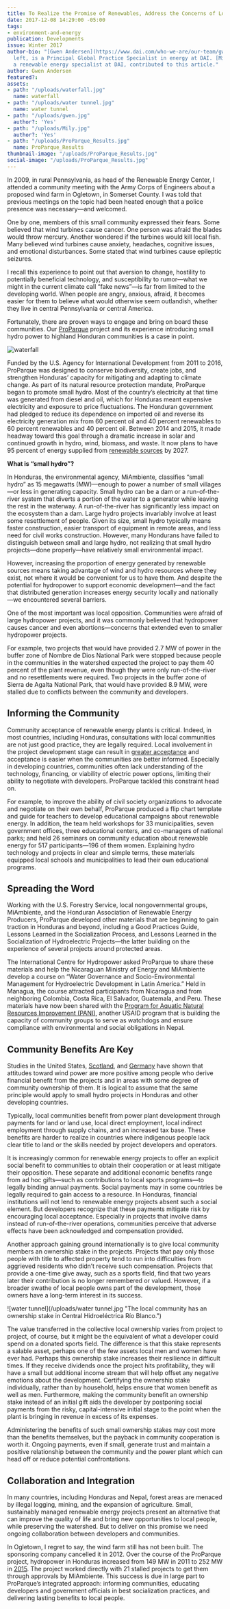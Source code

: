 ```yaml
---
title: To Realize the Promise of Renewables, Address the Concerns of Local People
date: 2017-12-08 14:29:00 -05:00
tags:
- environment-and-energy
publication: Developments
issue: Winter 2017
author-bio: "[Gwen Andersen](https://www.dai.com/who-we-are/our-team/gwen-andersen),
  left, is a Principal Global Practice Specialist in energy at DAI. [Mily Cortés-Posas](https://www.dai.com/who-we-are/our-team/mily-cortes-posas),
  a renewable energy specialist at DAI, contributed to this article."
author: Gwen Andersen
featured?: 
assets:
- path: "/uploads/waterfall.jpg"
  name: waterfall
- path: "/uploads/water tunnel.jpg"
  name: water tunnel
- path: "/uploads/gwen.jpg"
  author?: 'Yes'
- path: "/uploads/Mily.jpg"
  author?: 'Yes'
- path: "/uploads/ProParque_Results.jpg"
  name: ProParque_Results
thumbnail-image: "/uploads/ProParque_Results.jpg"
social-image: "/uploads/ProParque_Results.jpg"
---
```


In 2009, in rural Pennsylvania, as head of the Renewable Energy Center, I attended a community meeting with the Army Corps of Engineers about a proposed wind farm in Ogletown, in Somerset County. I was told that previous meetings on the topic had been heated enough that a police presence was necessary—and welcomed. 




One by one, members of this small community expressed their fears. Some believed that wind turbines cause cancer. One person was afraid the blades would throw mercury. Another wondered if the turbines would kill local fish. Many believed wind turbines cause anxiety, headaches, cognitive issues, and emotional disturbances. Some stated that wind turbines cause epileptic seizures. 

I recall this experience to point out that aversion to change, hostility to potentially beneficial technology, and susceptibility to rumor—what we might in the current climate call “fake news”—is far from limited to the developing world. When people are angry, anxious, afraid, it becomes easier for them to believe what would otherwise seem outlandish, whether they live in central Pennsylvania or central America. 

Fortunately, there are proven ways to engage and bring on board these communities. Our [ProParque](https://www.dai.com/our-work/projects/honduras-ProParque-GEMA) project and its experience introducing small hydro power to highland Honduran communities is a case in point.

![waterfall](/uploads/waterfall.jpg "Central Hidroeléctrica Río Blanco. The Pulhapanzak Waterfall is where the water originates.")

Funded by the U.S. Agency for International Development from 2011 to 2016, ProParque was designed to conserve biodiversity, create jobs, and strengthen Honduras’ capacity for mitigating and adapting to climate change. As part of its natural resource protection mandate, ProParque began to promote small hydro. Most of the country’s electricity at that time was generated from diesel and oil, which for Honduras meant expensive electricity and exposure to price fluctuations. The Honduran government had pledged to reduce its dependence on imported oil and reverse its electricity generation mix from 60 percent oil and 40 percent renewables to 60 percent renewables and 40 percent oil. Between 2014 and 2015, it made headway toward this goal through a dramatic increase in solar and continued growth in hydro, wind, biomass, and waste. It now plans to have 95 percent of energy supplied from [renewable sources](http://www.hydroworld.com/articles/2017/11/honduran-authorities-define-details-of-planned-hydroelectric-plants.html) by 2027. 

<aside><p><strong>What is “small hydro”?</strong></p>
<p>In Honduras, the environmental agency, MiAmbiente, classifies “small hydro” as 15 megawatts (MW)—enough to power a number of small villages—or less in generating capacity. Small hydro can be a dam or a run-of-the-river system that diverts a portion of the water to a generator while leaving the rest in the waterway. A run-of-the-river has significantly less impact on the ecosystem than a dam. Large hydro projects invariably involve at least some resettlement of people. Given its size, small hydro typically means faster construction, easier transport of equipment in remote areas, and less need for civil works construction. However, many Hondurans have failed to distinguish between small and large hydro, not realizing that small hydro projects—done properly—have relatively small environmental impact.</p>
</aside>

However, increasing the proportion of energy generated by renewable sources means taking advantage of wind and hydro resources where they exist, not where it would be convenient for us to have them. And despite the potential for hydropower to support economic development—and the fact that distributed generation increases energy security locally and nationally—we encountered several barriers. 

One of the most important was local opposition. Communities were afraid of large hydropower projects, and it was commonly believed that hydropower causes cancer and even abortions—concerns that extended even to smaller hydropower projects.

For example, two projects that would have provided 2.7 MW of power in the buffer zone of Nombre de Dios National Park were stopped because people in the communities in the watershed expected the project to pay them 40 percent of the plant revenue, even though they were only run-of-the-river and no resettlements were required. Two projects in the buffer zone of Sierra de Agalta National Park, that would have provided 8.9 MW, were stalled due to conflicts between the community and developers. 

<script id="infogram_0_f26c52a1-1c54-4d7b-bd12-7bf1be0b8a0c" title="ProParque Results" src="https://e.infogram.com/js/dist/embed.js?qmS" type="text/javascript"></script>

## Informing the Community 

Community acceptance of renewable energy plants is critical. Indeed, in most countries, including Honduras, consultations with local communities are not just good practice, they are legally required. Local involvement in the project development stage can result in [greater acceptance](http://www.sciencedirect.com/science/article/pii/S0301421508003121) and acceptance is easier when the communities are better informed. Especially in developing countries, communities often lack understanding of the technology, financing, or viability of electric power options, limiting their ability to negotiate with developers. ProParque tackled this constraint head on. 

For example, to improve the ability of civil society organizations to advocate and negotiate on their own behalf, ProParque produced a flip chart template and guide for teachers to develop educational campaigns about renewable energy. In addition, the team held workshops for 33 municipalities, seven government offices, three educational centers, and co-managers of national parks; and held 26 seminars on community education about renewable energy for 517 participants—196 of them women. Explaining hydro technology and projects in clear and simple terms, these materials equipped local schools and municipalities to lead their own educational programs.  

## Spreading the Word 

Working with the U.S. Forestry Service, local nongovernmental groups, MiAmbiente, and the Honduran Association of Renewable Energy Producers, ProParque developed other materials that are beginning to gain traction in Honduras and beyond, including a Good Practices Guide, Lessons Learned in the Socialization Process, and Lessons Learned in the Socialization of Hydroelectric Projects—the latter building on the experience of several projects around protected areas. 

The International Centre for Hydropower asked ProParque to share these materials and help the Nicaraguan Ministry of Energy and MiAmbiente develop a course on “Water Governance and Socio-Environmental Management for Hydroelectric Development in Latin America.” Held in Managua, the course attracted participants from Nicaragua and from neighboring Colombia, Costa Rica, El Salvador, Guatemala, and Peru. These materials have now been shared with the [Program for Aquatic Natural Resources Improvement (PANI)](https://www.dai.com/our-work/projects/Nepal-Program-for-Aquatic-Natural-Resources-Improvement-PANI), another USAID program that is building the capacity of community groups to serve as watchdogs and ensure compliance with environmental and social obligations in Nepal. 

## Community Benefits Are Key

Studies in the United States, [Scotland](http://www.sciencedirect.com/science/article/pii/S0264837709000039), and [Germany](http://www.sciencedirect.com/science/article/pii/S0301421511001972) have shown that attitudes toward wind power are more positive among people who derive financial benefit from the projects and in areas with some degree of community ownership of them. It is logical to assume that the same principle would apply to small hydro projects in Honduras and other developing countries.
 
Typically, local communities benefit from power plant development through payments for land or land use, local direct employment, local indirect employment through supply chains, and an increased tax base. These benefits are harder to realize in countries where indigenous people lack clear title to land or the skills needed by project developers and operators.

It is increasingly common for renewable energy projects to offer an explicit social benefit to communities to obtain their cooperation or at least mitigate their opposition. These separate and additional economic benefits range from ad hoc gifts—such as contributions to local sports programs—to legally binding annual payments. Social payments may in some countries be legally required to gain access to a resource. In Honduras, financial institutions will not lend to renewable energy projects absent such a social element. But developers recognize that these payments mitigate risk by encouraging local acceptance. Especially in projects that involve dams instead of run-of-the-river operations, communities perceive that adverse effects have been acknowledged and compensation provided. 

Another approach gaining ground internationally is to give local community members an ownership stake in the projects. Projects that pay only those people with title to affected property tend to run into difficulties from aggrieved residents who didn’t receive such compensation. Projects that provide a one-time give away, such as a sports field, find that two years later their contribution is no longer remembered or valued. However, if a broader swathe of local people owns part of the development, those owners have a long-term interest in its success. 

![water tunnel](/uploads/water tunnel.jpg "The local community has an ownership stake in Central Hidroeléctrica Río Blanco.") 

The value transferred in the collective local ownership varies from project to project, of course, but it might be the equivalent of what a developer could spend on a donated sports field. The difference is that this stake represents a salable asset, perhaps one of the few assets local men and women have ever had. Perhaps this ownership stake increases their resilience in difficult times. If they receive dividends once the project hits profitability, they will have a small but additional income stream that will help offset any negative emotions about the development. 
Certifying the ownership stake individually, rather than by household, helps ensure that women benefit as well as men. 
Furthermore, making the community benefit an ownership stake instead of an initial gift aids the developer by postponing social payments from the risky, capital-intensive initial stage to the point when the plant is bringing in revenue in excess of its expenses. 

Administering the benefits of such small ownership stakes may cost more than the benefits themselves, but the payback in community cooperation is worth it. Ongoing payments, even if small, generate trust and maintain a positive relationship between the community and the power plant which can head off or reduce potential confrontations. 

## Collaboration and Integration 

In many countries, including Honduras and Nepal, forest areas are menaced by illegal logging, mining, and the expansion of agriculture. Small, sustainably managed renewable energy projects present an alternative that can improve the quality of life and bring new opportunities to local people, while preserving the watershed. But to deliver on this promise we need ongoing collaboration between developers and communities. 

In Ogletown, I regret to say, the wind farm still has not been built. The sponsoring company cancelled it in 2012. Over the course of the ProParque project, hydropower in Honduras increased from 149 MW in 2011 to 252 MW in [2015](http://global-climatescope.org/en/country/honduras/#/enabling-framework). The project worked directly with 21 stalled projects to get them through approvals by MiAmbiente. This success is due in large part to ProParque’s integrated  approach: informing communities, educating developers and government officials in best socialization practices, and delivering lasting benefits to local people.
